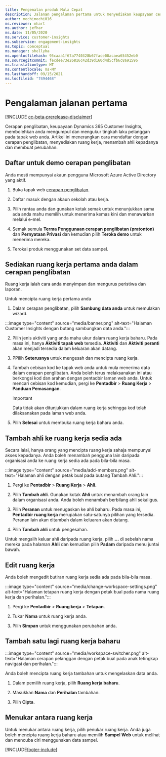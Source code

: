 ```yaml
---
title: Pengenalan produk Mula Cepat
description: Jalanan pengalaman pertama untuk menyediakan keupayaan cerapan penglibatan.
author: mochimochi016
ms.reviewer: mhart
ms.author: jefhar
ms.date: 11/05/2020
ms.service: customer-insights
ms.subservice: engagement-insights
ms.topic: conceptual
ms.manager: shellyha
ms.openlocfilehash: 95caaa1f67a7740328b67face00acaea65452eb0
ms.sourcegitcommit: fecdee73e26816c42d39d160d4d5cfb6c8a91596
ms.translationtype: HT
ms.contentlocale: ms-MY
ms.lasthandoff: 09/15/2021
ms.locfileid: "7494468"
---
```

# <a name="first-run-experience"></a>Pengalaman jalanan pertama

[!INCLUDE [cc-beta-prerelease-disclaimer](includes/cc-beta-prerelease-disclaimer.md)]

Cerapan penglibatan, keupayaan Dynamics 365 Customer Insights, membolehkan anda mengumpul dan mengukur tingkah laku pelanggan pada tapak web anda. Artikel ini menerangkan cara mendaftar dengan cerapan penglibatan, menyediakan ruang kerja, menambah ahli kepadanya dan membuat perubahan.

## <a name="sign-up-for-a-demo-of-engagement-insights"></a>Daftar untuk demo cerapan penglibatan

Anda mesti mempunyai akaun pengguna Microsoft Azure Active Directory yang aktif. 

1. Buka tapak web [cerapan penglibatan](https://home.ci.ai.dynamics.com/app/engagement-insights). 

1. Daftar masuk dengan akaun sekolah atau kerja.

1. Pilih rantau anda dan gunakan kotak semak untuk menunjukkan sama ada anda mahu memilih untuk menerima kemas kini dan menawarkan melalui e-mel.

1. Semak semula **Terma Penggunaan cerapan penglibatan (pratonton)** dan **Pernyataan Privasi** dan kemudian pilih **Teroka demo** untuk menerima mereka.

1. Terokai produk menggunakan set data sampel. 

## <a name="set-up-your-first-workspace-in-engagement-insights"></a>Sediakan ruang kerja pertama anda dalam cerapan penglibatan

Ruang kerja ialah cara anda menyimpan dan mengurus peristiwa dan laporan.

Untuk mencipta ruang kerja pertama anda

1. Dalam cerapan penglibatan, pilih **Sambung data anda** untuk memulakan wizard. 

:::image type="content" source="media/banner.png" alt-text="Halaman Customer Insights dengan butang sambungkan data anda.":::

2. Pilih jenis aktiviti yang anda mahu ukur dalam ruang kerja baharu. Pada masa ini, hanya **Aktiviti tapak web** tersedia. **Aktiviti** dan **Aktiviti peranti** akan menjadi tersedia dalam keluaran akan datang.

1. PPilih **Seterusnya** untuk mengesah dan mencipta ruang kerja.

1. Tambah cebisan kod ke tapak web anda untuk mula menerima data dalam cerapan penglibatan. Anda boleh terus melaksanakan ini atau berkongsi kod dan arahan dengan pentadbir laman web anda. Untuk mencari cebisan kod kemudian, pergi ke **Pentadbir** > **Ruang Kerja** > **Panduan Pemasangan**.

   > [!IMPORTANT]
   > Data tidak akan ditunjukkan dalam ruang kerja sehingga kod telah dilaksanakan pada laman web anda.

1. Pilih **Selesai** untuk membuka ruang kerja baharu anda. 

## <a name="add-members-to-an-existing-workspace"></a>Tambah ahli ke ruang kerja sedia ada

Secara lalai, hanya orang yang mencipta ruang kerja sahaja mempunyai akses kepadanya. Anda boleh menambah pengguna lain daripada organisasi anda ke ruang kerja sedia ada pada bila-bila masa.

:::image type="content" source="media/add-members.png" alt-text="Halaman ahli dengan petak bual pada butang Tambah Ahli.":::

1. Pergi ke **Pentadbir** > **Ruang Kerja** > **Ahli**.

2. Pilih **Tambah ahli**. Gunakan kotak **Ahli** untuk menambah orang lain dalam organisasi anda. Anda boleh menambah berbilang ahli sekaligus.

3. Pilih **Peranan** untuk menugaskan ke ahli baharu. Pada masa ini, **Pentadbir ruang kerja** merupakan satu-satunya pilihan yang tersedia. Peranan lain akan ditambah dalam keluaran akan datang.

4. Pilih **Tambah ahli** untuk pengesahan.

Untuk mengalih keluar ahli daripada ruang kerja, pilih **...** di sebelah nama mereka pada halaman **Ahli** dan kemudian pilih **Padam** daripada menu juntai bawah.

## <a name="edit-a-workspace"></a>Edit ruang kerja

Anda boleh mengedit butiran ruang kerja sedia ada pada bila-bila masa.

:::image type="content" source="media/change-workspace-settings.png" alt-text="Halaman tetapan ruang kerja dengan petak bual pada nama ruang kerja dan perihalan.":::

1. Pergi ke **Pentadbir** > **Ruang kerja** > **Tetapan**.

1. Tukar **Nama** untuk ruang kerja anda.

1. Pilih **Simpan** untuk menggunakan perubahan anda.

## <a name="add-another-new-workspace"></a>Tambah satu lagi ruang kerja baharu

:::image type="content" source="media/workspace-switcher.png" alt-text="Halaman cerapan pelanggan dengan petak bual pada anak tetingkap navigasi dan perihalan.":::

Anda boleh mencipta ruang kerja tambahan untuk mengelaskan data anda.

1. Dalam pemilih ruang kerja, pilih **Ruang kerja baharu**.

1. Masukkan **Nama** dan **Perihalan** tambahan.

1. Pilih **Cipta**.

## <a name="switch-between-workspaces"></a>Menukar antara ruang kerja

Untuk menukar antara ruang kerja, pilih penukar ruang kerja. Anda juga boleh mencipta ruang kerja baharu atau memilih **Sampel Web** untuk melihat dan mencuba ciri menggunakan data sampel. 



[!INCLUDE[footer-include](../includes/footer-banner.md)]